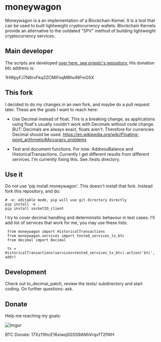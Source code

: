 # moneywagon

Moneywagon is a an implementation of a Blockchain Kernel. It is a tool that can be used
to built lightweight cryptocurrency wallets. Blockchain Kernels provide an
alternative to the outdated "SPV" method of building lightweight cryptocurrency
services.

## Main developer

The scripts are developed [over here, see priestc's repository.](https://github.com/priestc/moneywagon)
His donation btc address is:

1HWpyFJ7N6rvFkq3ZCMiFnqM6hviNFmG5X

## This fork

I decided to do my changes in an own fork, and maybe do a pull request later. These are the goals I want to reach here:

* Use Decimal instead of float. 
This is a breaking change, as applications using float's usually couldn't work with Decimals without code change. BUT: Decimals are always exact, floats aren't. Therefore for currencies Decimal should be used. https://en.wikipedia.org/wiki/Floating-point_arithmetic#Accuracy_problems

* Test and document functions. For now: AddressBalance and HistoricalTransactions.
Currently I get different results from different services. I'm currently fixing this. See /tests directory.

## Use it

Do not use 'pip install moneywagon'. This doesn't install that fork. 
Instead fork this repository, and do:
```
# -e: editable mode, pip will use git directory directly
pip install -e .
pip install socketIO_client
```
I try to cover decimal handling and deterministic behavour in test cases. I'll add list of services that work for me, you may use these lists:

```
 from moneywagon import HistoricalTransactions
 from moneywagon.services import tested_services_tx_btc
 from decimal import Decimal
 
 tx = HistoricalTransactions(services=tested_services_tx_btc).action('btc', addr)
```

## Development

Check out to_decimal_patch, review the tests/ subdirectory and start coding. On further questions: ask.

## Donate

Help me reaching my goals:

![Imgur](https://i.imgur.com/4RgMA5nm.png)

BTC Donate: 17Xz11thcE16siwqSGSS9ANhVrqvfT2fWH
